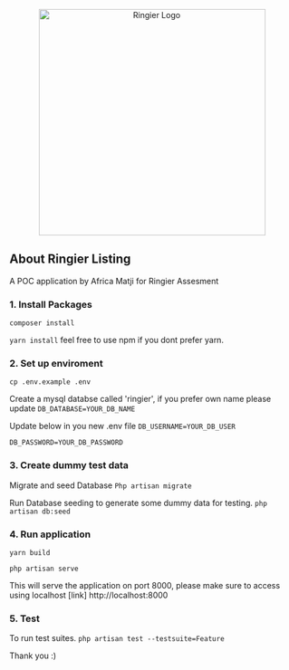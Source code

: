 <p align="center"><a href="https://www.ringier.com" target="_blank"><img src="https://www.ringier.com/wp-content/themes/ringiercorporate/assets/images/ringier-logo.svg" width="400" alt="Ringier Logo"></a></p>

## About Ringier Listing

A POC application by Africa Matji for Ringier Assesment


### 1. Install Packages
`composer install`

`yarn install` feel free to use npm if you dont prefer yarn.

### 2. Set up enviroment
`cp .env.example .env`

Create a mysql databse called 'ringier', if you prefer own name please update `DB_DATABASE=YOUR_DB_NAME`

Update below in you new .env file
`DB_USERNAME=YOUR_DB_USER`

`DB_PASSWORD=YOUR_DB_PASSWORD`

### 3. Create dummy test data
Migrate and seed Database
`Php artisan migrate`

Run Database seeding to generate some dummy data for testing.
`php artisan db:seed`

### 4. Run application
`yarn build`

`php artisan serve`

This will serve the application on port 8000, please make sure to access using localhost [link] http://localhost:8000 

### 5. Test
To run test suites.
`php artisan test --testsuite=Feature`

Thank you :)

